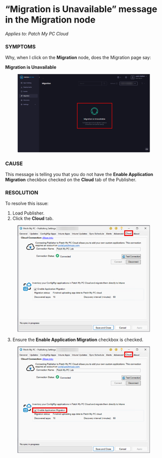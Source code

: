 # “Migration is Unavailable” message in the Migration node

_Applies to: Patch My PC Cloud_

### SYMPTOMS

Why, when I click on the **Migration** node, does the Migration page say:

**Migration is Unavailable**

<figure><img src="../../../_images/gitbook/image%20%282718%29.png" alt="“Migration is Unavailable”" width="563"><figcaption></figcaption></figure>

### CAUSE

This message is telling you that you do not have the **Enable Application Migration** checkbox checked on the **Cloud** tab of the Publisher.

### RESOLUTION

To resolve this issue:

1. Load Publisher.
2. Click the **Cloud** tab.

<figure><img src="../../../_images/gitbook/image%20%282719%29.png" alt="Clicking the &#x22;Cloud&#x22; tab" width="468"><figcaption></figcaption></figure>

3. Ensure the **Enable Application Migration** checkbox is checked.

<figure><img src="../../../_images/gitbook/image%20%282720%29.png" alt="Ensuring the “Enable Application Migration” checkbox is checked" width="468"><figcaption></figcaption></figure>
